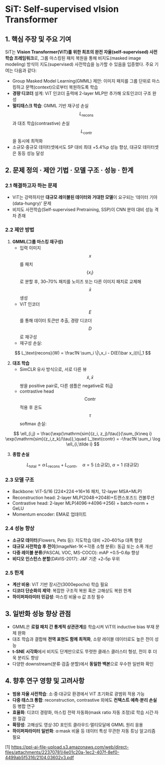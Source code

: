 # SiT: Self-supervised vIsion Transformer

## 1. 핵심 주장 및 주요 기여  
SiT는 **Vision Transformer(ViT)를 위한 최초의 완전 자율(self-supervised) 사전학습 프레임워크**로, 그룹 마스킹된 패치 복원을 통해 비지도(masked image modeling) 방식이 지도(supervised) 사전학습을 능가할 수 있음을 입증했다. 주요 기여는 다음과 같다:  
- Group Masked Model Learning(GMML) 제안: 이미지 패치를 그룹 단위로 마스킹하고 문맥(context)으로부터 복원하도록 학습  
- **경량 디코더** 설계: ViT 인코더 출력에 2-layer MLP만 추가해 오토인코더 구조 완성  
- **멀티태스크 학습**: GMML 기반 재구성 손실 $$L_\text{recons}$$과 대조 학습(contrastive) 손실 $$L_\text{contr}$$을 동시에 최적화  
- 소규모·중규모 데이터셋에서도 SP 대비 최대 +5.4%p 성능 향상, 대규모 데이터셋은 동등 성능 달성  

## 2. 문제 정의 · 제안 기법 · 모델 구조 · 성능 · 한계  

### 2.1 해결하고자 하는 문제  
- ViT는 강력하지만 **대규모 레이블된 데이터와 거대한 모델**이 요구되는 ‘데이터 기아(data-hungry)’ 문제  
- 비지도 사전학습(Self-supervised Pretraining, SSP)이 CNN 분야 대비 성능 격차 존재  

### 2.2 제안 방법  
1. **GMML(그룹 마스킹 재구성)**  
   - 입력 이미지 $$x$$를 패치 $$\{x_i\}$$로 분할 후, 30–70% 패치를 노이즈 또는 다른 이미지 패치로 교체해 $$\bar x$$ 생성  
   - ViT 인코더 $$E$$를 통해 데이터 토큰만 추출, 경량 디코더 $$D$$로 재구성  
   - 재구성 손실:  

$$
       L_\text{recons}(W) = \frac1N \sum_i \|\,x_i - D(E(\bar x_i))\|_1
     $$  

2. **대조 학습**  
   - SimCLR 유사 방식으로, 서로 다른 뷰 $$\tilde x, \bar x$$쌍을 positive pair로, 다른 샘플은 negative로 취급  
   - contrastive head $$\mathrm{Contr}$$ 적용 후 온도 $$\tau$$ softmax 손실:  

$$
       \ell_{i,j} = \frac{\exp(\mathrm{sim}(z_i, z_j)/\tau)}{\sum_{k\neq i} \exp(\mathrm{sim}(z_i,z_k)/\tau)},\quad
       L_\text{contr} = -\frac1N \sum_i \log \ell_{i,\tilde i}
     $$  

3. **종합 손실**  

$$
     L_\text{total} = \alpha\,L_\text{recons} + L_\text{contr},\quad
     \alpha=5\ (\text{소규모}),\ \alpha=1\ (\text{대규모})
   $$  

### 2.3 모델 구조  
- Backbone: ViT-S/16 (224×224→16×16 패치, 12-layer MSA+MLP)  
- Reconstruction head: 2-layer MLP(2048→2048)+트랜스포즈드 컨볼루션  
- Contrastive head: 2-layer MLP(4096→4096→256) + batch-norm + GeLU  
- Momentum encoder: EMA로 업데이트  

### 2.4 성능 향상  
- **소규모 데이터**(Flowers, Pets 등): 지도학습 대비 +20–60%p 대폭 향상  
- **대규모 사전학습 후 전이**(ImageNet-1K→각종 소형 분류): 동급 또는 소폭 개선  
- **다중 레이블 분류**(PASCAL VOC, MS-COCO): mAP +0.5–0.6p 향상  
- **비디오 인스턴스 분할**(DAVIS-2017): J&amp;F 기준 +2–5p 우위  

### 2.5 한계  
- **계산 비용**: ViT 기반 장시간(3000epochs) 학습 필요  
- **디코더 단순화의 제약**: 복잡한 구조적 복원 혹은 고해상도 복원 한계  
- **하이퍼파라미터 민감성**: 마스킹 비율·α 값 조정 필수  

## 3. 일반화 성능 향상 관점  
- GMML은 **로컬 패치 간 통계적 상관관계**를 학습시켜 ViT의 inductive bias 부재 문제 완화  
- 대조 학습과 결합해 **전역 표현도 함께 최적화**, 소량 레이블 데이터로도 높은 전이 성능  
- **t-SNE 시각화**에서 비지도 단계만으로도 뚜렷한 클래스 클러스터 형성, 전이 후 더욱 분리도 향상  
- 다양한 downstream(분류·검출·분할)에서 **동일한 백본**으로 우수한 일반화 확인  

## 4. 향후 연구 영향 및 고려사항  
- **범용 자율 사전학습**: 소·중·대규모 환경에서 ViT 초기화로 광범위 적용 가능  
- **다중 태스크 통합**: reconstruction, contrastive 외에도 **컨텍스트 예측·분리 손실** 등 병합 연구  
- **효율화**: 디코더 경량화, 마스킹 전략 자동화(mask ratio 자동 조정)로 학습 시간·자원 절감  
- **확장성**: 고해상도 영상·3D 포인트 클라우드·멀티모달에 GMML 원리 응용  
- **하이퍼파라미터 일반화**: α·mask 비율 등 데이터 특성 무관한 자동 튜닝 알고리즘 필요

[1] https://ppl-ai-file-upload.s3.amazonaws.com/web/direct-files/attachments/22370781/4e01c20a-1ec2-407f-8ef0-4499ab5f5316/2104.03602v3.pdf
